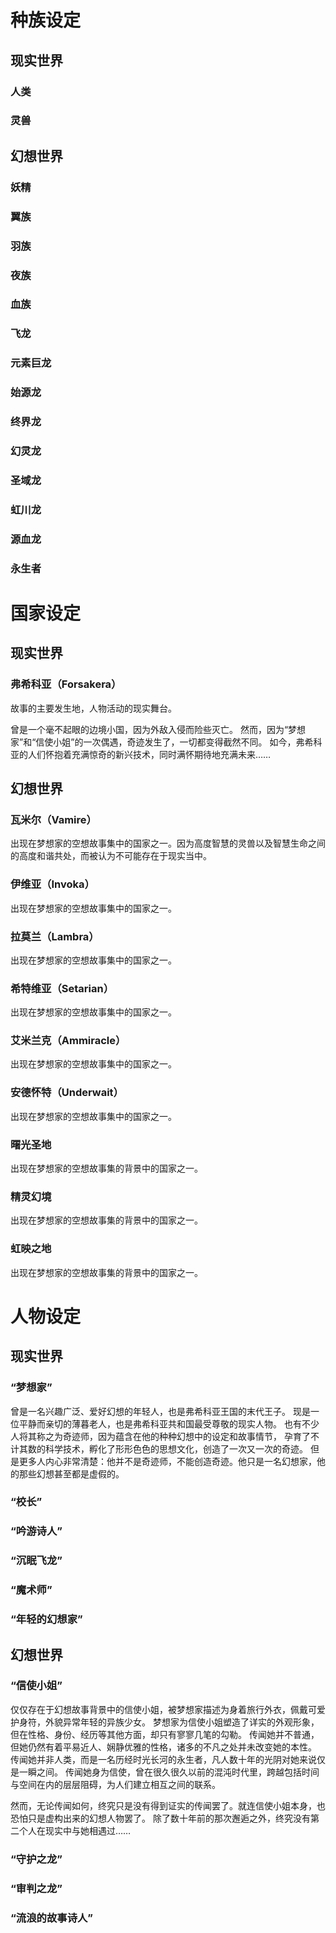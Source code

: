 # 种族设定

## 现实世界

### 人类

### 灵兽

## 幻想世界

### 妖精

### 翼族

### 羽族

### 夜族

### 血族

### 飞龙

### 元素巨龙

### 始源龙

### 终界龙

### 幻灵龙

### 圣域龙

### 虹川龙

### 源血龙

### 永生者

# 国家设定

## 现实世界

### 弗希科亚（Forsakera）

故事的主要发生地，人物活动的现实舞台。

曾是一个毫不起眼的边境小国，因为外敌入侵而险些灭亡。
然而，因为“梦想家”和“信使小姐”的一次偶遇，奇迹发生了，一切都变得截然不同。
如今，弗希科亚的人们怀抱着充满惊奇的新兴技术，同时满怀期待地充满未来……

## 幻想世界

### 瓦米尔（Vamire）

出现在梦想家的空想故事集中的国家之一。因为高度智慧的灵兽以及智慧生命之间的高度和谐共处，而被认为不可能存在于现实当中。

### 伊维亚（Invoka）

出现在梦想家的空想故事集中的国家之一。

### 拉莫兰（Lambra）

出现在梦想家的空想故事集中的国家之一。

### 希特维亚（Setarian）

出现在梦想家的空想故事集中的国家之一。

### 艾米兰克（Ammiracle） 

出现在梦想家的空想故事集中的国家之一。

### 安德怀特（Underwait）

出现在梦想家的空想故事集中的国家之一。

### 曙光圣地

出现在梦想家的空想故事集的背景中的国家之一。

### 精灵幻境

出现在梦想家的空想故事集的背景中的国家之一。

### 虹映之地

出现在梦想家的空想故事集的背景中的国家之一。

# 人物设定

## 现实世界

### “梦想家”

曾是一名兴趣广泛、爱好幻想的年轻人，也是弗希科亚王国的末代王子。
现是一位平静而亲切的薄暮老人，也是弗希科亚共和国最受尊敬的现实人物。
也有不少人将其称之为奇迹师，因为蕴含在他的种种幻想中的设定和故事情节，
孕育了不计其数的科学技术，孵化了形形色色的思想文化，创造了一次又一次的奇迹。
但是更多人内心非常清楚：他并不是奇迹师，不能创造奇迹。他只是一名幻想家，他的那些幻想甚至都是虚假的。

### “校长”

### “吟游诗人”

### “沉眠飞龙”

### “魔术师”

### “年轻的幻想家”

## 幻想世界

### “信使小姐”

仅仅存在于幻想故事背景中的信使小姐，被梦想家描述为身着旅行外衣，佩戴可爱护身符，外貌异常年轻的异族少女。
梦想家为信使小姐塑造了详实的外观形象，但在性格、身份、经历等其他方面，却只有寥寥几笔的勾勒。
传闻她并不普通，但她仍然有着平易近人、娴静优雅的性格，诸多的不凡之处并未改变她的本性。
传闻她并非人类，而是一名历经时光长河的永生者，凡人数十年的光阴对她来说仅是一瞬之间。
传闻她身为信使，曾在很久很久以前的混沌时代里，跨越包括时间与空间在内的层层阻碍，为人们建立相互之间的联系。  

然而，无论传闻如何，终究只是没有得到证实的传闻罢了。就连信使小姐本身，也恐怕只是虚构出来的幻想人物罢了。
除了数十年前的那次邂逅之外，终究没有第二个人在现实中与她相遇过……

### “守护之龙”

### “审判之龙”

### “流浪的故事诗人”
